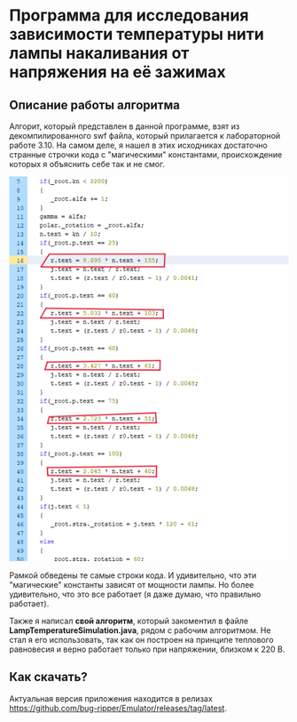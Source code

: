 # Программа для исследования зависимости температуры нити лампы накаливания от напряжения на её зажимах

## Описание работы алгоритма

Алгорит, который представлен 
в данной программе, взят из декомпилированного swf файла, 
который прилагается к лабораторной работе 3.10. На самом деле, 
я нашел в этих исходниках достаточно странные строчки 
кода с "магическими" константами, 
происхождение которых я объяснить себе так и не смог.

![Decompile file screenshot](https://raw.githubusercontent.com/bug-ripper/imagesForReadme/master/EmulatorDecompileScreenshot.png)

Рамкой обведены те самые строки кода. 
И удивительно, что эти "магические" константы 
зависят от мощности лампы. Но более удивительно, что это все работает (я даже думаю, что правильно работает).

Также я написал **свой алгоритм**, который закоментил в файле **LampTemperatureSimulation.java**, 
рядом с рабочим алгоритмом. Не стал я его использовать, 
так как он построен на принципе теплового равновесия 
и верно работает только при напряжении, близком к 220 В.

## Как скачать?

Актуальная версия приложения находится в релизах https://github.com/bug-ripper/Emulator/releases/tag/latest.